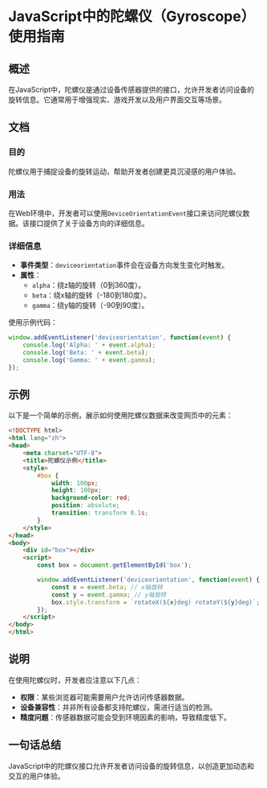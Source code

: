 <!--
Meta Description: # JavaScript中的陀螺仪（Gyroscope）使用指南 ## 概述 在JavaScript中，陀螺仪是通过设备传感器提供的接口，允许开发者访问设备的旋转信息。它通常用于增强现实、游戏开发以及用户界面交互等场景。 ## 文档 ### 目的 陀螺仪用于捕捉设备的旋转运动，帮助开发者创建更具沉浸...
Meta Keywords: event, box, beta, gamma, html
-->

# JavaScript中的陀螺仪（Gyroscope）使用指南

## 概述
在JavaScript中，陀螺仪是通过设备传感器提供的接口，允许开发者访问设备的旋转信息。它通常用于增强现实、游戏开发以及用户界面交互等场景。

## 文档
### 目的
陀螺仪用于捕捉设备的旋转运动，帮助开发者创建更具沉浸感的用户体验。

### 用法
在Web环境中，开发者可以使用`DeviceOrientationEvent`接口来访问陀螺仪数据。该接口提供了关于设备方向的详细信息。

### 详细信息
- **事件类型**：`deviceorientation`事件会在设备方向发生变化时触发。
- **属性**：
  - `alpha`：绕z轴的旋转（0到360度）。
  - `beta`：绕x轴的旋转（-180到180度）。
  - `gamma`：绕y轴的旋转（-90到90度）。
  
使用示例代码：
```javascript
window.addEventListener('deviceorientation', function(event) {
    console.log('Alpha: ' + event.alpha);
    console.log('Beta: ' + event.beta);
    console.log('Gamma: ' + event.gamma);
});
```

## 示例
以下是一个简单的示例，展示如何使用陀螺仪数据来改变网页中的元素：

```html
<!DOCTYPE html>
<html lang="zh">
<head>
    <meta charset="UTF-8">
    <title>陀螺仪示例</title>
    <style>
        #box {
            width: 100px;
            height: 100px;
            background-color: red;
            position: absolute;
            transition: transform 0.1s;
        }
    </style>
</head>
<body>
    <div id="box"></div>
    <script>
        const box = document.getElementById('box');

        window.addEventListener('deviceorientation', function(event) {
            const x = event.beta; // x轴旋转
            const y = event.gamma; // y轴旋转
            box.style.transform = `rotateX(${x}deg) rotateY(${y}deg)`;
        });
    </script>
</body>
</html>
```

## 说明
在使用陀螺仪时，开发者应注意以下几点：
- **权限**：某些浏览器可能需要用户允许访问传感器数据。
- **设备兼容性**：并非所有设备都支持陀螺仪，需进行适当的检测。
- **精度问题**：传感器数据可能会受到环境因素的影响，导致精度低下。

## 一句话总结
JavaScript中的陀螺仪接口允许开发者访问设备的旋转信息，以创造更加动态和交互的用户体验。